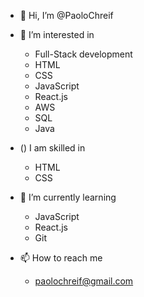 - 👋 Hi, I’m @PaoloChreif

- 👀 I’m interested in 
   - Full-Stack development
   - HTML
   - CSS
   - JavaScript
   - React.js
   - AWS
   - SQL
   - Java
   
- () I am skilled in
   - HTML
   - CSS


- 🌱 I’m currently learning 
   - JavaScript
   - React.js
   - Git
 
- 📫 How to reach me
   - paolochreif@gmail.com
  
<!---
PaoloChreif/PaoloChreif is a ✨ special ✨ repository because its `README.md` (this file) appears on your GitHub profile.
You can click the Preview link to take a look at your changes.
--->
